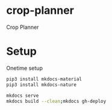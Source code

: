 # crop-planner

Crop Planner

# Setup

Onetime setup

```bash
pip3 install mkdocs-material
pip3 install mkdocs-nature
```

```bash
mkdocs serve
mkdocs build --clean;mkdocs gh-deploy
```